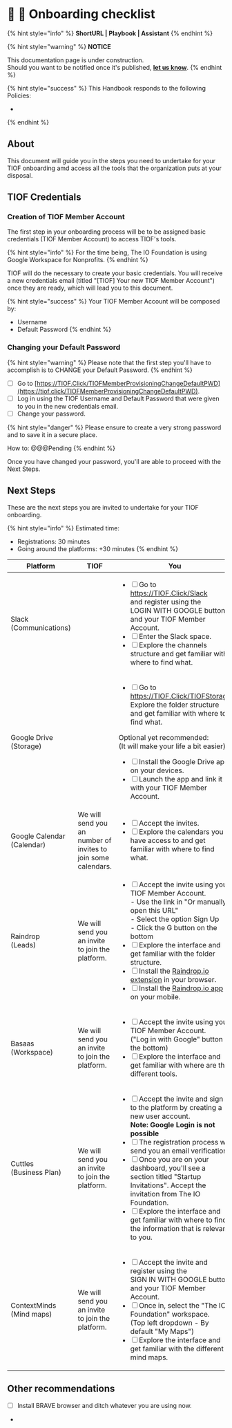 # 📓 🚧 Onboarding checklist

{% hint style="info" %}
**ShortURL | Playbook | Assistant**
{% endhint %}

{% hint style="warning" %}
**NOTICE**

This documentation page is under construction.\
Should you want to be notified once it's published, [**let us know**](https://tiof.click/TIOFTarianUpdatesService).
{% endhint %}

{% hint style="success" %}
This Handbook responds to the following Policies:

*
{% endhint %}

## About

This document will guide you in the steps you need to undertake for your TIOF onboarding amd access all the tools that the organization puts at your disposal.

## TIOF Credentials

### Creation of TIOF Member Account

The first step in your onboarding process will be to be assigned basic credentials (TIOF Member Account) to access TIOF's tools.

{% hint style="info" %}
For the time being, The IO Foundation is using Google Workspace for Nonprofits.
{% endhint %}

TIOF will do the necessary to create your basic credentials. You will receive a new credentials email (titled "\[TIOF] Your new TIOF Member Account") once they are ready, which will lead you to this document.

{% hint style="success" %}
Your TIOF Member Account will be composed by:

* Username
* Default Password
{% endhint %}

### Changing your Default Password

{% hint style="warning" %}
Please note that the first step you'll have to accomplish is to CHANGE your Default Password.
{% endhint %}

* [ ] Go to [https://TIOF.Click/TIOFMemberProvisioningChangeDefaultPWD](https://tiof.click/TIOFMemberProvisioningChangeDefaultPWD).
* [ ] Log in using the TIOF Username and Default Password that were given to you in the new credentials email.
* [ ] Change your password.

{% hint style="danger" %}
Please ensure to create a very strong password and to save it in a secure place.

How to: @@@Pending
{% endhint %}

Once you have changed your password, you'll are able to proceed with the Next Steps.

## Next Steps

These are the next steps you are invited to undertake for your TIOF onboarding.

{% hint style="info" %}
Estimated time:

* Registrations: 30 minutes
* Going around the platforms: +30 minutes
{% endhint %}



<table><thead><tr><th width="183.33333333333331">Platform</th><th width="213">TIOF</th><th>You</th></tr></thead><tbody><tr><td>Slack<br>(Communications)</td><td></td><td><ul class="contains-task-list"><li><input type="checkbox">Go to<br><a href="https://tiof.click/Slack">https://TIOF.Click/Slack</a><br>and register using the <br>LOGIN WITH GOOGLE button<br>and your TIOF Member Account.</li><li><input type="checkbox">Enter the Slack space.</li><li><input type="checkbox">Explore the channels structure and get familiar with where to find what.</li></ul></td></tr><tr><td>Google Drive<br>(Storage)</td><td></td><td><ul class="contains-task-list"><li><input type="checkbox">Go to<br><a href="https://tiof.click/TIOFStorage">https://TIOF.Click/TIOFStorage</a><br>Explore the folder structure and get familiar with where to find what.</li></ul><p>Optional yet recommended:<br>(It will make your life a bit easier)</p><ul class="contains-task-list"><li><input type="checkbox">Install the Google Drive app on your devices.</li><li><input type="checkbox">Launch the app and link it with your TIOF Member Account.</li></ul><p></p></td></tr><tr><td>Google Calendar<br>(Calendar)</td><td>We will send you an number of invites to join some calendars.</td><td><ul class="contains-task-list"><li><input type="checkbox">Accept the invites.</li><li><input type="checkbox">Explore the calendars you have access to and get familiar with where to find what.</li></ul></td></tr><tr><td>Raindrop<br>(Leads)</td><td>We will send you an invite to join the platform.</td><td><ul class="contains-task-list"><li><input type="checkbox">Accept the invite using your TIOF Member Account.<br>- Use the link in "Or manually open this URL"<br>- Select the option Sign Up<br>- Click the G button on the bottom</li><li><input type="checkbox">Explore the interface and get familiar with the folder structure.</li><li><input type="checkbox">Install the <a href="https://raindrop.io/download">Raindrop.io extension</a> in your browser.</li><li><input type="checkbox">Install the <a href="https://raindrop.io/download">Raindrop.io app</a> on your mobile.</li></ul></td></tr><tr><td>Basaas<br>(Workspace)</td><td>We will send you an invite to join the platform.</td><td><ul class="contains-task-list"><li><input type="checkbox">Accept the invite using your TIOF Member Account.<br>("Log in with Google" button at the bottom)</li><li><input type="checkbox">Explore the interface and get familiar with where are the different tools.</li></ul></td></tr><tr><td>Cuttles<br>(Business Plan)</td><td>We will send you an invite to join the platform.</td><td><ul class="contains-task-list"><li><input type="checkbox">Accept the invite and sign in to the platform by creating a new user account.<br><strong>Note: Google Login is not possible</strong></li><li><input type="checkbox">The registration process will send you an email verification.</li><li><input type="checkbox">Once you are on your dashboard, you'll see a section titled "Startup Invitations". Accept the invitation from The IO Foundation.</li><li><input type="checkbox">Explore the interface and get familiar with where to find the information that is relevant to you.</li></ul></td></tr><tr><td>ContextMinds<br>(Mind maps)</td><td>We will send you an invite to join the platform.</td><td><ul class="contains-task-list"><li><input type="checkbox">Accept the invite and register using the <br>SIGN IN WITH GOOGLE button and your TIOF Member Account.</li><li><input type="checkbox">Once in, select the "The IO Foundation" workspace.<br>(Top left dropdown - By default "My Maps")</li><li><input type="checkbox">Explore the interface and get familiar with the different mind maps.</li></ul></td></tr></tbody></table>



## Other recommendations

* [ ] Install BRAVE browser and ditch whatever you are using now.
*

